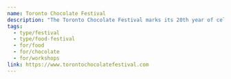 ```yaml
---
name: Toronto Chocolate Festival
description: "The Toronto Chocolate Festival marks its 20th year of celebrating everything chocolate. Running throughout October, this beloved festival offers chocolate enthusiasts a chance to indulge in decadent delights across the city. Featuring a variety of events, from chocolate tastings and high-end dinners to workshops and demonstrations, the festival supports local charities including Gilda's Club Greater Toronto and various cancer initiatives."
tags:
  - type/festival
  - type/food-festival
  - for/food
  - for/chocolate
  - for/workshops
link: https://www.torontochocolatefestival.com
---
```

